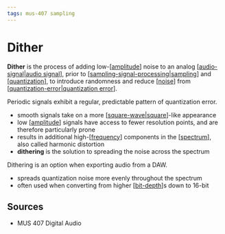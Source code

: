 ```yaml
---
tags: mus-407 sampling
---
```


# Dither

**Dither** is the process of adding low-[[amplitude]] noise to an analog [[audio-signal|audio signal]], prior to [[sampling-signal-processing|sampling]] and [[quantization]], to introduce randomness and reduce [[noise]] from [[quantization-error|quantization error]].

Periodic signals exhibit a regular, predictable pattern of quantization error.

- smooth signals take on a more [[square-wave|square]]-like appearance
- low [[amplitude]] signals have access to fewer resolution points, and are therefore particularly prone
- results in additional high-[[frequency]] components in the [[spectrum]], also called harmonic distortion
- **dithering** is the solution to spreading the noise across the spectrum

Dithering is an option when exporting audio from a DAW.

- spreads quantization noise more evenly throughout the spectrum
- often used when converting from higher [[bit-depth]]s down to 16-bit

## Sources

- MUS 407 Digital Audio

[//begin]: # "Autogenerated link references for markdown compatibility"
[amplitude]: amplitude "Amplitude"
[audio-signal|audio signal]: audio-signal "Audio Signal"
[sampling-signal-processing|sampling]: sampling-signal-processing "Sampling (Signal Processing)"
[quantization]: quantization "Quantization"
[noise]: noise "Noise"
[quantization-error|quantization error]: quantization-error "Quantization Error"
[square-wave|square]: square-wave "Square Wave"
[frequency]: frequency "Frequency"
[spectrum]: spectrum "Spectrum"
[bit-depth]: bit-depth "Bit Depth"
[//end]: # "Autogenerated link references"